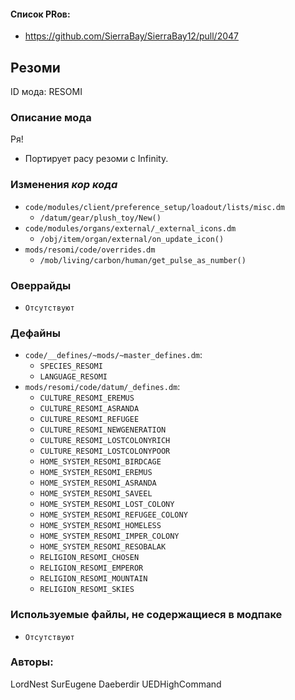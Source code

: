 
#### Список PRов:

- https://github.com/SierraBay/SierraBay12/pull/2047
<!--
  Ссылки на PRы, связанные с модом:
  - Создание
  - Большие изменения
-->

<!-- Название мода. Не важно на русском или на английском. -->
## Резоми

ID мода: RESOMI
<!--
  Название модпака прописными буквами, СОЕДИНЁННЫМИ_ПОДЧЁРКИВАНИЕМ,
  которое ты будешь использовать для обозначения файлов.
-->

### Описание мода

Ря!
- Портирует расу резоми с Infinity.
<!--
  Что он делает, что добавляет: что, куда, зачем и почему - всё здесь.
  А также любая полезная информация.
-->

### Изменения *кор кода*

- `code/modules/client/preference_setup/loadout/lists/misc.dm`
  - `/datum/gear/plush_toy/New()`
- `code/modules/organs/external/_external_icons.dm`
  - `/obj/item/organ/external/on_update_icon()`
- `mods/resomi/code/overrides.dm`
  - `/mob/living/carbon/human/get_pulse_as_number()`

<!--
  Если вы редактировали какие-либо процедуры или переменные в кор коде,
  они должны быть указаны здесь.
  Нужно указать и файл, и процедуры/переменные.

  Изменений нет - напиши "Отсутствуют"
-->

### Оверрайды

- `Отсутствуют`

<!--
  Если ты добавлял новый модульный оверрайд, его нужно указать здесь.
  Здесь указываются оверрайды в твоём моде и папке `_master_files`

  Изменений нет - напиши "Отсутствуют"
-->

### Дефайны

- `code/__defines/~mods/~master_defines.dm`:
  - `SPECIES_RESOMI`
  - `LANGUAGE_RESOMI`
- `mods/resomi/code/datum/_defines.dm`:
  - `CULTURE_RESOMI_EREMUS`
  - `CULTURE_RESOMI_ASRANDA`
  - `CULTURE_RESOMI_REFUGEE`
  - `CULTURE_RESOMI_NEWGENERATION`
  - `CULTURE_RESOMI_LOSTCOLONYRICH`
  - `CULTURE_RESOMI_LOSTCOLONYPOOR`
  - `HOME_SYSTEM_RESOMI_BIRDCAGE`
  - `HOME_SYSTEM_RESOMI_EREMUS`
  - `HOME_SYSTEM_RESOMI_ASRANDA`
  - `HOME_SYSTEM_RESOMI_SAVEEL`
  - `HOME_SYSTEM_RESOMI_LOST_COLONY`
  - `HOME_SYSTEM_RESOMI_REFUGEE_COLONY`
  - `HOME_SYSTEM_RESOMI_HOMELESS`
  - `HOME_SYSTEM_RESOMI_IMPER_COLONY`
  - `HOME_SYSTEM_RESOMI_RESOBALAK`
  - `RELIGION_RESOMI_CHOSEN`
  - `RELIGION_RESOMI_EMPEROR`
  - `RELIGION_RESOMI_MOUNTAIN`
  - `RELIGION_RESOMI_SKIES`
<!--
  Если требовалось добавить какие-либо дефайны, укажи файлы,
  в которые ты их добавил, а также перечисли имена.
  И то же самое, если ты используешь дефайны, определённые другим модом.

  Не используешь - напиши "Отсутствуют"
-->

### Используемые файлы, не содержащиеся в модпаке

- `Отсутствуют`
<!--
  Будь то немодульный файл или модульный файл, который не содержится в папке,
  принадлежащей этому конкретному моду, он должен быть упомянут здесь.
  Хорошими примерами являются иконки или звуки, которые используются одновременно
  несколькими модулями, или что-либо подобное.
-->

### Авторы:

LordNest
SurEugene
Daeberdir
UEDHighCommand
<!--
  Здесь находится твой никнейм
  Если работал совместно - никнеймы тех, кто помогал.
  В случае порта чего-либо должна быть ссылка на источник.
-->
